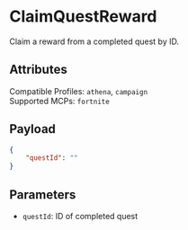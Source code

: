 # ClaimQuestReward
Claim a reward from a completed quest by ID.

## Attributes
Compatible Profiles: `athena`, `campaign`  
Supported MCPs: `fortnite`

## Payload
```json
{
    "questId": ""
}
```

## Parameters
- `questId`: ID of completed quest